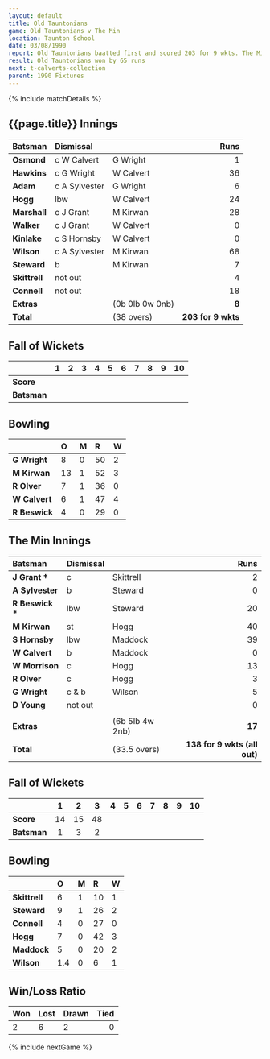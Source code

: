 ```yaml
---
layout: default
title: Old Tauntonians
game: Old Tauntonians v The Min
location: Taunton School
date: 03/08/1990
report: Old Tauntonians baatted first and scored 203 for 9 wkts. The Min replied with 138 for 9 wkts (all out)
result: Old Tauntonians won by 65 runs
next: t-calverts-collection
parent: 1990 Fixtures
---
```


{% include matchDetails %}

## {{page.title}} Innings

| Batsman | Dismissal |  | Runs |
|:---|:---|---|---:|
| **Osmond** | c W Calvert | G Wright | 1 |
| **Hawkins** | c G Wright | W Calvert | 36 |
| **Adam** | c A Sylvester | G Wright | 6 |
| **Hogg** | lbw | W Calvert | 24 |
| **Marshall** | c J Grant | M Kirwan | 28 |
| **Walker** | c J Grant | W Calvert | 0 |
| **Kinlake** | c S Hornsby | W Calvert | 0 |
| **Wilson** | c A Sylvester | M Kirwan | 68 |
| **Steward** | b | M Kirwan | 7 |
| **Skittrell** | not out |  | 4 |
| **Connell** | not out |  | 18 |
| **Extras** | | (0b 0lb 0w 0nb) | **8** |
| **Total** | | (38 overs) | **203 for 9 wkts** |

## Fall of Wickets

| | 1 | 2 | 3 | 4 | 5 | 6 | 7 | 8 | 9 | 10 |
|---|:---:|:---:|:---:|:---:|:---:|:---:|:---:|:---:|:---:|:---:|
| **Score** |  |  |  |  |  |  |  |  |  |  |
| **Batsman** |  |  |  |  |  |  |  |  |  |  |

## Bowling

| | O | M | R | W |
|---|:---|:---|:---|:---|
| **G Wright** | 8 | 0 | 50 | 2 |
| **M Kirwan** | 13 | 1 | 52 | 3 |
| **R Olver** | 7 | 1 | 36 | 0 |
| **W Calvert** | 6 | 1 | 47 | 4 |
| **R Beswick** | 4 | 0 | 29 | 0 |

## The Min Innings

| Batsman | Dismissal |  | Runs |
|:---|:---|---|---:|
| **J Grant &#8224;** | c | Skittrell | 2 |
| **A Sylvester** | b | Steward | 0 |
| **R Beswick &#42;** | lbw | Steward | 20 |
| **M Kirwan** | st | Hogg | 40 |
| **S Hornsby** | lbw | Maddock | 39 |
| **W Calvert** | b | Maddock | 0 |
| **W Morrison** | c | Hogg | 13 |
| **R Olver** | c | Hogg | 3 |
| **G Wright** | c & b | Wilson | 5 |
| **D Young** | not out |  | 0 |
|  |  |  |  |
| **Extras** | | (6b 5lb 4w 2nb) | **17** |
| **Total** | | (33.5 overs) | **138 for 9 wkts (all out)** |

## Fall of Wickets

| | 1 | 2 | 3 | 4 | 5 | 6 | 7 | 8 | 9 | 10 |
|---|:---:|:---:|:---:|:---:|:---:|:---:|:---:|:---:|:---:|:---:|
| **Score** | 14 | 15 | 48 |  |  |  |  |  |  |  |
| **Batsman** | 1 | 3 | 2 |  |  |  |  |  |  |  |

## Bowling

| | O | M | R | W |
|---|:---|:---|:---|:---|
| **Skittrell** | 6 | 1 | 10 | 1 |
| **Steward** | 9 | 1 | 26 | 2 |
| **Connell** | 4 | 0 | 27 | 0 |
| **Hogg** | 7 | 0 | 42 | 3 |
| **Maddock** | 5 | 0 | 20 | 2 |
| **Wilson** | 1.4 | 0 | 6 | 1 |

## Win/Loss Ratio

| Won | Lost | Drawn | Tied |
|:---|:---|:---|---:|
| 2 | 6 | 2 | 0 |

{% include nextGame %}